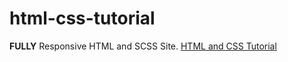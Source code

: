 # html-css-tutorial

**FULLY** Responsive HTML and SCSS Site.
[HTML and CSS Tutorial](https://www.youtube.com/watch?v=D-h8L5hgW-w)
